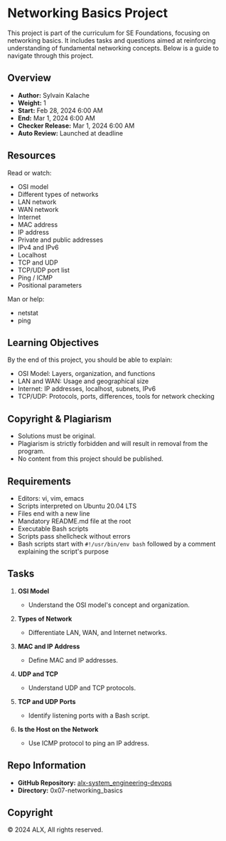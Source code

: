 # Networking Basics Project

This project is part of the curriculum for SE Foundations, focusing on networking basics. It includes tasks and questions aimed at reinforcing understanding of fundamental networking concepts. Below is a guide to navigate through this project.

## Overview

- **Author:** Sylvain Kalache
- **Weight:** 1
- **Start:** Feb 28, 2024 6:00 AM
- **End:** Mar 1, 2024 6:00 AM
- **Checker Release:** Mar 1, 2024 6:00 AM
- **Auto Review:** Launched at deadline

## Resources

Read or watch:

- OSI model
- Different types of networks
- LAN network
- WAN network
- Internet
- MAC address
- IP address
- Private and public addresses
- IPv4 and IPv6
- Localhost
- TCP and UDP
- TCP/UDP port list
- Ping / ICMP
- Positional parameters

Man or help:

- netstat
- ping

## Learning Objectives

By the end of this project, you should be able to explain:

- OSI Model: Layers, organization, and functions
- LAN and WAN: Usage and geographical size
- Internet: IP addresses, localhost, subnets, IPv6
- TCP/UDP: Protocols, ports, differences, tools for network checking

## Copyright & Plagiarism

- Solutions must be original.
- Plagiarism is strictly forbidden and will result in removal from the program.
- No content from this project should be published.

## Requirements

- Editors: vi, vim, emacs
- Scripts interpreted on Ubuntu 20.04 LTS
- Files end with a new line
- Mandatory README.md file at the root
- Executable Bash scripts
- Scripts pass shellcheck without errors
- Bash scripts start with `#!/usr/bin/env bash` followed by a comment explaining the script's purpose

## Tasks

1. **OSI Model**
   - Understand the OSI model's concept and organization.

2. **Types of Network**
   - Differentiate LAN, WAN, and Internet networks.

3. **MAC and IP Address**
   - Define MAC and IP addresses.

4. **UDP and TCP**
   - Understand UDP and TCP protocols.

5. **TCP and UDP Ports**
   - Identify listening ports with a Bash script.

6. **Is the Host on the Network**
   - Use ICMP protocol to ping an IP address.

## Repo Information

- **GitHub Repository:** [alx-system_engineering-devops](https:Rugwiroparfait//github.com/alx-system_engineering-devops)
- **Directory:** 0x07-networking_basics

## Copyright

© 2024 ALX, All rights reserved.
